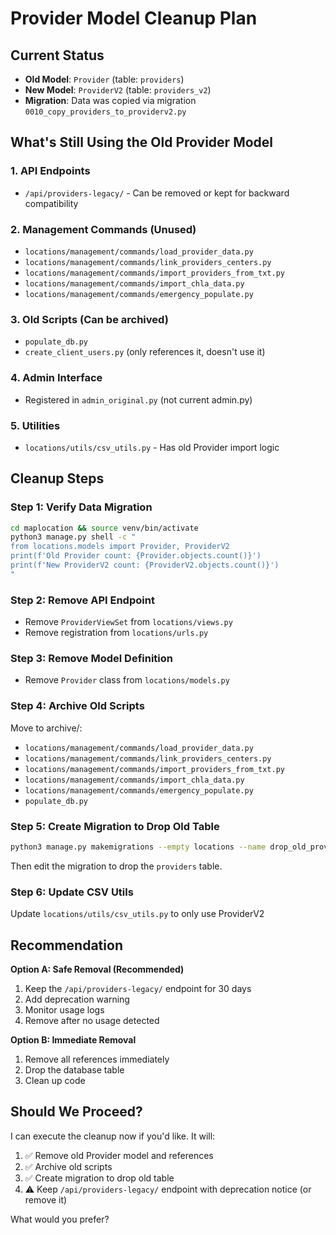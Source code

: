# Provider Model Cleanup Plan

## Current Status
- **Old Model**: `Provider` (table: `providers`)
- **New Model**: `ProviderV2` (table: `providers_v2`)
- **Migration**: Data was copied via migration `0010_copy_providers_to_providerv2.py`

## What's Still Using the Old Provider Model

### 1. API Endpoints
- `/api/providers-legacy/` - Can be removed or kept for backward compatibility

### 2. Management Commands (Unused)
- `locations/management/commands/load_provider_data.py`
- `locations/management/commands/link_providers_centers.py`
- `locations/management/commands/import_providers_from_txt.py`
- `locations/management/commands/import_chla_data.py`
- `locations/management/commands/emergency_populate.py`

### 3. Old Scripts (Can be archived)
- `populate_db.py`
- `create_client_users.py` (only references it, doesn't use it)

### 4. Admin Interface
- Registered in `admin_original.py` (not current admin.py)

### 5. Utilities
- `locations/utils/csv_utils.py` - Has old Provider import logic

## Cleanup Steps

### Step 1: Verify Data Migration
```bash
cd maplocation && source venv/bin/activate
python3 manage.py shell -c "
from locations.models import Provider, ProviderV2
print(f'Old Provider count: {Provider.objects.count()}')
print(f'New ProviderV2 count: {ProviderV2.objects.count()}')
"
```

### Step 2: Remove API Endpoint
- Remove `ProviderViewSet` from `locations/views.py`
- Remove registration from `locations/urls.py`

### Step 3: Remove Model Definition
- Remove `Provider` class from `locations/models.py`

### Step 4: Archive Old Scripts
Move to archive/:
- `locations/management/commands/load_provider_data.py`
- `locations/management/commands/link_providers_centers.py`
- `locations/management/commands/import_providers_from_txt.py`
- `locations/management/commands/import_chla_data.py`
- `locations/management/commands/emergency_populate.py`
- `populate_db.py`

### Step 5: Create Migration to Drop Old Table
```bash
python3 manage.py makemigrations --empty locations --name drop_old_provider_table
```

Then edit the migration to drop the `providers` table.

### Step 6: Update CSV Utils
Update `locations/utils/csv_utils.py` to only use ProviderV2

## Recommendation

**Option A: Safe Removal (Recommended)**
1. Keep the `/api/providers-legacy/` endpoint for 30 days
2. Add deprecation warning
3. Monitor usage logs
4. Remove after no usage detected

**Option B: Immediate Removal**
1. Remove all references immediately
2. Drop the database table
3. Clean up code

## Should We Proceed?

I can execute the cleanup now if you'd like. It will:
1. ✅ Remove old Provider model and references
2. ✅ Archive old scripts
3. ✅ Create migration to drop old table
4. ⚠️  Keep `/api/providers-legacy/` endpoint with deprecation notice (or remove it)

What would you prefer?

